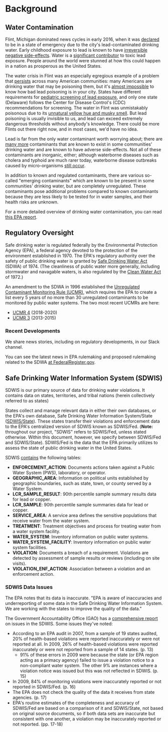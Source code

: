 # Background

## Water Contamination

Flint, Michigan dominated news cycles in early 2016, when it was [declared](https://www.whitehouse.gov/the-press-office/2016/01/16/president-obama-signs-michigan-emergency-declaration) to be in a state of emergency due to the city's lead-contaminated drinking water. Early childhood exposure to lead is known to have [irreversible negative side-effects](http://www.nytimes.com/2016/02/09/upshot/what-the-science-says-about-long-term-damage-from-lead.html). Water is a [significant contributor](https://www.ncbi.nlm.nih.gov/pmc/articles/PMC4961898/) to toxic lead exposure. People around the world were stunned at how this could happen in a nation as prosperous as the United States.

The water crisis in Flint was an especially egregious example of a problem that [persists](https://www.vox.com/2016/2/3/10904120/lead-exposure-flint-pennsylvania) across many American communities: many Americans are drinking water that may be poisoning them, but it's [almost impossible](https://www.vox.com/2016/2/17/11034642/lead-poisoning-flint-statistics-data) to know how bad lead poisoning is in your city. States have different requirements for [pediatric screening of lead exposure](https://scholarworks.alaska.edu/bitstream/handle/11122/4792/Sykes%20manuscript.pdf), and only one state (Delaware) follows the Center for Disease Control's (CDC) recommendations for screening. The water in Flint was unmistakably poisonous due to its [unnatural yellow hue and musky smell](https://www.businessinsider.com/heartbreaking-images-of-the-flint-crisis-2016-1). But lead poisoning is usually invisible to us, and lead can exceed extremely dangerous thresholds without anybody's knowledge. There could be more Flints out there right now, and in most cases, we'd have no idea.

Lead is far from the only water contaminant worth worrying about; there are [many more](https://www.epa.gov/ground-water-and-drinking-water/national-primary-drinking-water-regulations) contaminants that are known to exist in some communities' drinking water and are known to have adverse side-effects. Not all of these contaminants are inorganic, either; although waterborne diseases such as cholera and typhoid are much rarer today, waterborne disease outbreaks caused by micro-organisms [still occur](https://pdfs.semanticscholar.org/ba8a/1b4fc9a80ad7be69245b85b13160a7ff97cc.pdf).

In addition to known and regulated contaminants, there are various so-called "emerging contaminants" which are known to be present in some communities' drinking water, but are completely unregulated. These contaminants pose additional problems compared to known contaminants because they are less likely to be tested for in water samples, and their health risks are unknown.

For a more detailed overview of drinking water contamination, you can read [this EPA report](https://www.epa.gov/sites/production/files/2015-10/documents/ace3_drinking_water.pdf).

## Regulatory Oversight

Safe drinking water is regulated federally by the Environmental Protection Agency (EPA), a federal agency devoted to the protection of the environment established in 1970. The EPA's regulatory authority over the safety of public drinking water is granted by [Safe Drinking Water Act](https://en.wikipedia.org/wiki/Safe_Drinking_Water_Act) (SDWA) of 1974. (The cleanliness of public water more generally, including stormwater and navagable waters, is also regulated by the [Clean Water Act](https://en.wikipedia.org/wiki/Clean_Water_Act) of 1972.)

An amendment to the SDWA in 1996 established the [Unregulated Contaminant Monitoring Rule (UCMR)](https://www.epa.gov/dwucmr/occurrence-data-unregulated-contaminant-monitoring-rule), which requires the EPA to create a list every 5 years of no more than 30 unregulated contaminants to be monitored by public water systems. The two most recent UCMRs are here:

* [UCMR 4](https://www.epa.gov/dwucmr/fourth-unregulated-contaminant-monitoring-rule) (2018-2020)
* [UCMR 3](https://www.epa.gov/dwucmr/third-unregulated-contaminant-monitoring-rule) (2013-2015)

### Recent Developments

We share news stories, including on regulatory developments, in our Slack channel.

You can see the latest news in EPA rulemaking and proposed rulemaking related to the SDWA [at FederalRegister.gov](https://www.federalregister.gov/documents/search?conditions%5Bpublication_date%5D%5Bgte%5D=04%2F19%2F2019&conditions%5Bterm%5D=%22safe+drinking+water+act%22).

## Safe Drinking Water Information System (SDWIS)

SDWIS is our primary source of data for drinking water violations. It contains data on states, territories, and tribal nations (herein collectively referred to as states)

States collect and manage relevant data in either their own databases, or the EPA's own database, Safe Drinking Water Information System/State ([SDWIS/State](https://catalog.data.gov/dataset/safe-drinking-water-information-system-state-system-sdwis-state)). These states transfer their violations and enforcement data to the EPA's centralized version of SDWIS known as SDWIS/Fed. (__Note:__ throughout our project, "SDWIS" refers to SDWIS/Fed, unless stated otherwise. Within this document, however, we specify between SDWIS/Fed and SDWIS/State). SDWIS/Fed is the data that the EPA primarily utilizes to assess the state of public drinking water in the United States.

SDWIS [contains](https://www.epa.gov/enviro/sdwis-model) the following tables:

- __ENFORCEMENT\_ACTION__: Documents actions taken against a Public Water System (PWS), laboratory, or operator.
- __GEOGRAPHIC\_AREA__: Information on political units established by geographic boundaries, such as state, town, or county served by a Water System.
- __LCR\_SAMPLE\_RESULT__: 90th percentile sample summary results data for lead or copper. 
- __LCR\_SAMPLE__: 90th percentile sample summaries data for lead or copper.
- __SERVICE\_AREA__: A service area defines the sensitive populations that receive water from the water system. 
- __TREATMENT__: Treatment objectives and process for treating water from a water system facility.
- __WATER\_SYSTEM__: Inventory information on public water systems. 
- __WATER\_SYSTEM\_FACILITY__: Inventory information on public water system facilities.
- __VIOLATION__: Documents a breach of a requirement. Violations are detected by assessment of sample results or reviews (including on site visits).
- __VIOLATION\_ENF\_ACTION__: Association between a violation and an enforcement action. 


### SDWIS Data Issues

The EPA notes that its data is inaccurate. "EPA is aware of inaccuracies and underreporting of some data in the Safe Drinking Water Information System. We are working with the states to improve the quality of the data."

The Government Accountability Office (GAO) has a [comprehensive report](https://www.gao.gov/assets/320/319780.pdf) on issues in the SDWIS. Some issues they've noted:

- According to an EPA audit in 2007, from a sample of 19 states audited, 20% of health-based violations were reported inaccurately or were not reported at all. In 2009, 26% of health-based violations were reported inaccurately or were not reported from a sample of 14 states. (p. 13)
  - 91% of these errors in 2009 were because the state (or EPA region acting as a primacy agency) failed to issue a violation notice to a non-compliant water system. The other 9% are instances where a violation notice was issued but this was not reflected in SDWIS. (p. 15)
- In 2009, 84% of monitoring violations were inaccurately reported or not reported in SDWIS/Fed. (p. 16)
- The EPA does not check the quality of the data it receives from state agencies. (p. 17)
- EPA's routine estimates of the completeness and accuracy of SDWIS/Fed are based on a comparison of it and SDWIS/State, not based on original source documents, so if both data sets are inaccurate but consistent with one another, a violation may be inaccurately reported or not reported. (pp. 17-18)